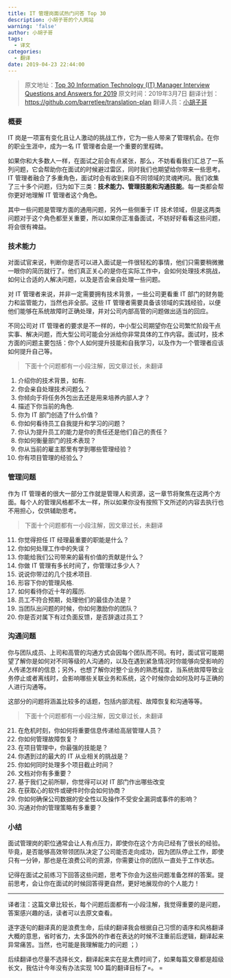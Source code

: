 ```yaml
---
title: IT 管理岗面试热门问答 Top 30
description: 小胡子哥的个人网站
warning: 'false'
author: 小胡子哥
tags:
  - 译文
categories:
  - 翻译
date: 2019-04-23 22:44:00
---
```

> 原文地址：[Top 30 Information Technology (IT) Manager Interview Questions and Answers for 2019](https://resources.infosecinstitute.com/top-30-information-technology-it-manager-interview-questions-and-answers-for-2019/)
> 原文时间：2019年3月7日
> 翻译计划：<https://github.com/barretlee/translation-plan>
> 翻译人员：[小胡子哥](https://www.barretlee.com/about/)

### 概要

IT 岗是一项富有变化且让人激动的挑战工作，它为一些人带来了管理机会。在你的职业生涯中，成为一名 IT 管理者会是一个重要的里程碑。

如果你和大多数人一样，在面试之前会有点紧张，那么，不妨看看我们汇总了一系列问题，它会帮助你在面试的时候避过雷区，同时我们也期望给你带来一些思考。IT 管理者融合了多重角色，面试时会有收到来自不同领域的灵魂拷问。我们收集了三十多个问题，归为如下三类：**技术能力、管理技能和沟通技能**。每一类都会帮你更好地理解 IT 管理者这个角色。

其中一些问题是管理方面的通用问题，另外一些侧重于 IT 技术领域，但是这两类问题对于这个角色都至关重要，所以如果你正准备面试，不妨好好看看这些问题，将会很有裨益。

### 技术能力

对面试官来说，判断你是否可以进入面试是一件很轻松的事情，他们只需要稍微撇一眼你的简历就行了。他们真正关心的是你在实际工作中，会如何处理技术挑战，如何让合适的人解决问题，以及是否会亲自处理一些问题。

对 IT 管理者来说，并非一定需要拥有技术背景，一些公司更看重 IT 部门的财务能力和监管能力，当然也非全部。这些 IT 管理者需要具备该领域的实践经验，以便他们能够在系统故障时正确处理，并对公司内部高管的问题做出适当的回应。

不同公司对 IT 管理者的要求是不一样的，中小型公司期望你在公司繁忙阶段干点实事、解决问题，而大型公司可能会分派给你非常具体的工作内容。面试时，技术方面的问题主要包括：你个人如何提升技能和自我学习，以及作为一个管理者应该如何提升自己等。

> 下面十个问题都有一小段注解，因文章过长，未翻译

1. 介绍你的技术背景，如有.
2. 你会亲自处理技术问题么？
3. 你倾向于将任务外包出去还是用来培养内部人才？
4. 描述下你当前的角色.
5. 你为 IT 部门创造了什么价值？
6. 你如何看待员工自我提升和学习的问题？
7. 你认为提升员工的能力是你的责任还是他们自己的责任？
8. 你如何衡量部门的技术表现？
9. 你从当前的雇主那里有学到哪些管理经验？
10. 你有项目管理的经验么？

### 管理问题

作为 IT 管理者的很大一部分工作就是管理人和资源，这一章节将聚焦在这两个方面。每个人的管理风格都不太一样，所以如果你没有按照下文所述的内容去执行也不用担心，仅供辅助思考。

> 下面十个问题都有一小段注解，因文章过长，未翻译

11. 你觉得担任 IT 经理最重要的职能是什么？
12. 你如何处理工作中的失误？
13. 你能给我们公司带来的最有价值的贡献是什么？
14. 你做 IT 管理有多长时间了，你管理过多少人？
15. 说说你带过的几个技术项目.
16. 形容下你的管理风格.
17. 如何看待你近十年的履历.
18. 员工不符合预期，处理他们的最佳办法是？
19. 当团队出问题的时候，你如何激励你的团队？
20. 你是否对属下有过负面反馈，是否辞退过员工？

### 沟通问题

你与团队成员、上司和高管的沟通方式会因每个团队而不同。有时，面试官可能期望了解你是如何对不同等级的人沟通的，以及在遇到紧急情况时你能够向受影响的人传递怎样的信息；另外，也想了解你对整个业务的熟悉程度，当系统故障导致业务停止或者离线时，会影响哪些关联业务和系统，这个时候你会如何及时与正确的人进行沟通等。

这部分的问题将涵盖比较多的话题，包括内部流程、故障恢复和沟通等等。

> 下面十个问题都有一小段注解，因文章过长，未翻译

21. 在危机时刻，你如何将重要信息传递给高层管理人员？
22. 你如何管理故障恢复？
23. 在项目管理中，你最强的技能是？
24. 你遇到过的最大的 IT 从业相关的挑战是？
25. 你如何同时处理多个项目截止时间？
26. 文档对你有多重要？
27. 基于我们之前所聊，你觉得可以对 IT 部门作出哪些改变
28. 在获取心的软件或硬件时你会如何协商？
29. 你如何确保公司数据的安全性以及操作不受安全漏洞或事件的影响？
30. 沟通对你的管理策略有多重要？

### 小结

面试管理岗的职位通常会让人有点压力，即使你在这个方向已经有了很长的经验。毕竟，是否能够高效带领团队决定了公司能否走向成功，因为团队停止工作，即使只有一分钟，那也是在浪费公司的资源，你需要让你的团队一直处于工作状态。

记得在面试之前练习下回答这些问题，思考下你会为这些问题准备怎样的答案。提前思考，会让你在面试的时候回答得更自然，更好地展现你的个人能力！

---

译者注：这篇文章比较长，每个问题后面都有一小段注解，我觉得重要的是问题，答案感兴趣的话，读者可以去原文查看。

逐字逐句的翻译真的是浪费生命，后续的翻译我会根据自己习惯的语序和风格翻译大概的意思，省时省力，太多国外的作者在表达的时候不注重前后逻辑，翻译起来异常痛苦。当然，也可能是我理解能力的问题 ；）

后续翻译也尽量不选择长文，翻译起来实在是太费时间了，如果每篇文章都是超级长文，我估计今年没有办法实现 100 篇的翻译目标了=。 =

